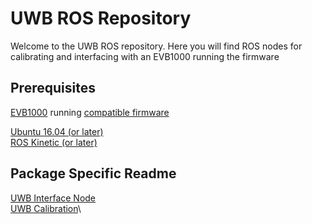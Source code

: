 # UWB ROS Repository

Welcome to the UWB ROS repository. Here you will find ROS nodes for calibrating and interfacing with an EVB1000 running the firmware 

## Prerequisites

[EVB1000](https://www.decawave.com/product/evk1000-evaluation-kit/) running [compatible firmware](https://github.com/Stanford-NavLab/uwb-firmware)

[Ubuntu 16.04 (or later)](https://releases.ubuntu.com/16.04/)\
[ROS Kinetic (or later)](http://wiki.ros.org/kinetic/Installation/Ubuntu)

## Package Specific Readme

[UWB Interface Node](catkin_ws/src/uwb_interface/README.md)\
[UWB Calibration](catkin_ws/src/uwb_delay_calibration/README.md)\




